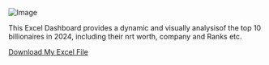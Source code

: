 ![Image](https://github.com/user-attachments/assets/c6830abd-dedb-493a-a4ba-e87cdb097874)

This Excel Dashboard provides a dynamic and visually analysisof the top 10 billionaires in 2024, including their nrt worth, company and Ranks etc.

[Download My Excel File](https://github.com/Abiodun360of/EXCEL-REPO/tree/main/2024%20Billionaires%20dashboard)

